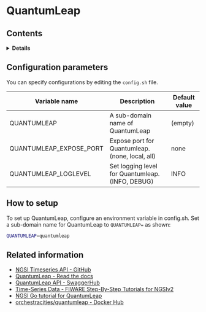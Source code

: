 # QuantumLeap

## Contents

<details>
<summary><strong>Details</strong></summary>

-   [Configuration parameters](#configuration-parameters)
-   [How to setup](#how-to-setup)
-   [Related information](#related-information)

</details>

## Configuration parameters

You can specify configurations by editing the `config.sh` file.

| Variable name             | Description                                      | Default value |
| ------------------------- | ------------------------------------------------ | ------------- |
| QUANTUMLEAP               | A sub-domain name of QuantumLeap                 | (empty)       |
| QUANTUMLEAP\_EXPOSE\_PORT | Expose port for Quantumleap. (none, local, all)  | none          |
| QUANTUMLEAP\_LOGLEVEL     | Set logging level for Quantumleap. (INFO, DEBUG) | INFO          |

## How to setup

To set up QuantumLeap, configure an environment variable in config.sh.
Set a sub-domain name for QuantumLeap to `QUANTUMLEAP=` as shown:

```bash
QUANTUMLEAP=quantumleap
```

## Related information

-   [NGSI Timeseries API - GitHub](https://github.com/orchestracities/ngsi-timeseries-api)
-   [QuantumLeap - Read the docs](https://quantumleap.readthedocs.io/en/latest/)
-   [QuantumLeap API - SwaggerHub](https://app.swaggerhub.com/apis/smartsdk/ngsi-tsdb/)
-   [Time-Series Data - FIWARE Step-By-Step Tutorials for NGSIv2](https://fiware-tutorials.readthedocs.io/en/latest/time-series-data.html)
-   [NGSI Go tutorial for QuantumLeap](https://ngsi-go.letsfiware.jp/tutorial/quantumleap/)
-   [orchestracities/quantumleap - Docker Hub](https://hub.docker.com/r/orchestracities/quantumleap)
